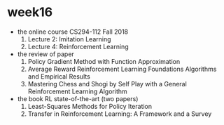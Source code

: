 # week16

- the online course CS294-112 Fall 2018
  1. Lecture 2: Imitation Learning
  2. Lecture 4: Reinforcement Learning
- the review of paper
  1. Policy Gradient Method with Function Approximation
  2. Average Reward Reinforcement Learning Foundations Algorithms and Empirical Results
  3. Mastering Chess and Shogi by Self Play with a General Reinforcement Learning Algorithm
- the book  RL state-of-the-art (two papers)
  1. Least-Squares Methods for Policy Iteration
  2. Transfer in Reinforcement Learning: A Framework and a Survey
